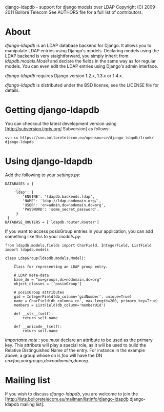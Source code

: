 django-ldapdb - support for django models over LDAP
Copyright (C) 2009-2011 Bolloré Telecom
See AUTHORS file for a full list of contributors.

About
=====

_django-ldapdb_ is an LDAP database backend for Django. It allows you to manipulate LDAP entries using Django's models. Declaring models using the LDAP backend is very staightforward, you simply inherit from _ldapdb.models.Model_ and declare the fields in the same way as for regular models. You can even edit the LDAP entries using Django's admin interface.

_django-ldapdb_ requires Django version 1.2.x, 1.3.x or 1.4.x.

_django-ldapdb_ is distributed under the BSD license, see the LICENSE
file for details.

Getting django-ldapdb
=====================

You can checkout the latest development version using [http://subversion.tigris.org/ Subversion] as follows:

    svn co https://svn.bolloretelecom.eu/opensource/django-ldapdb/trunk/ django-ldapdb

Using django-ldapdb
===================

Add the following to your _settings.py_:

    DATABASES = {
        ...
        'ldap': {
            'ENGINE': 'ldapdb.backends.ldap',
            'NAME': 'ldap://ldap.nodomain.org/',
            'USER': 'cn=admin,dc=nodomain,dc=org',
            'PASSWORD': 'some_secret_password',
         }
     }
    DATABASE_ROUTERS = ['ldapdb.router.Router']

If you want to access posixGroup entries in your application, you can add something like this to your _models.py_:

    from ldapdb.models.fields import CharField, IntegerField, ListField
    import ldapdb.models

    class LdapGroup(ldapdb.models.Model):
        _
        Class for representing an LDAP group entry.
        _
        # LDAP meta-data
        base_dn = "ou=groups,dc=nodomain,dc=org"
        object_classes = ['posixGroup']

        # posixGroup attributes
        gid = IntegerField(db_column='gidNumber', unique=True)
        name = CharField(db_column='cn', max_length=200, primary_key=True)
        members = ListField(db_column='memberUid')

        def __str__(self):
            return self.name

        def __unicode__(self):
            return self.name

_Importante note_ : you _must_ declare an attribute to be used as the primary key. This attribute will play a special role, as it will be used to build the Relative Distinguished Name of the entry. For instance in the example above, a group whose cn is _foo_ will have the DN _cn=foo,ou=groups,dc=nodomain,dc=org_.

Mailing list
============

If you wish to discuss _django-ldapdb_, you are welcome to join the [http://lists.bolloretelecom.eu/mailman/listinfo/django-ldapdb django-ldapdb mailing list].

